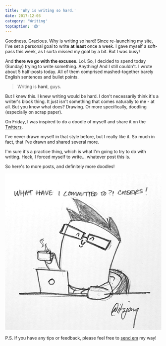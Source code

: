 ```yaml
---
title: 'Why is writing so hard.'
date: 2017-12-03
category: 'Writing'
topCaption: '😱'
---
```


Goodness. Gracious. Why is writing so hard! Since re-launching my site, I've set a personal goal to write **at least** once a week. I gave myself a soft-pass this week, as I sorta missed my goal by a bit. But I was busy!

And **there we go with the excuses**. Lol. So, I decided to spend today (Sunday) trying to write something. Anything! And I still couldn't. I wrote about 5 half-posts today. All of them comprised mashed-together barely English sentences and bullet points.

> Writing is **hard**, guys.

But I knew this. I knew writing would be hard. I don't necessarily think it's a writer's block thing. It just isn't something that comes naturally to me - at all. But you know what does? Drawing. Or more specifically, doodling (especially on scrap paper).

On Friday, I was inspired to do a doodle of myself and share it on the [Twitters](https://twitter.com/itsJonQ).

I've never drawn myself in that style before, but I really like it. So much in fact, that I've drawn and shared several more.

I'm sure it's a practice thing, which is what I'm going to try to do with writing. Heck, I forced myself to write… whatever post this is.

So here's to more posts, and definitely more doodles!

![What have I committed to? Cheers!](./images/me_irl/committed.jpg)

P.S. If you have any tips or feedback, please feel free to [send em](/contact) my way!
